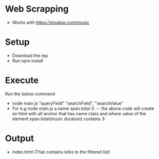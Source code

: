 # Web Scrapping 
- Works with https://pixabay.com/music

# Setup
- Download the rep
- Run npm install

# Execute 
Run the below command
- node main.js "queryField" "searchField", "searchValue"
- For e.g  node main.js a.name span.total 3:
-- the above code will create an html with all anchor that has name class and where value of the element span.total(music duration) contains 3:

# Output
- index.html (That contains links to the filtered list)